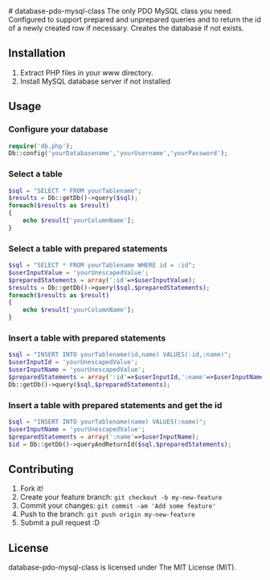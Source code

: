 <snippet>
  <content>
# database-pdo-mysql-class
The only PDO MySQL class you need. Configured to support prepared and unprepared queries and to return the id of a newly created row if necessary. Creates the database if not exists.

## Installation
1. Extract PHP files in your www directory.
2. Install MySQL database server if not installed

## Usage
### Configure your database
```php
require('db.php');
Db::config('yourDatabasename','yourUsername','yourPassword');
```
### Select a table
```php
$sql = "SELECT * FROM yourTablename"; 
$results = Db::getDb()->query($sql);
foreach($results as $result)
{
    echo $result['yourColumnName'];
}
```
### Select a table with prepared statements
```php
$sql = "SELECT * FROM yourTablename WHERE id = :id";
$userInputValue = 'yourUnescapedValue';
$preparedStatements = array(':id'=>$userInputValue);
$results = Db::getDb()->query($sql,$preparedStatements);
foreach($results as $result)
{
    echo $result['yourColumnName'];
}
```
### Insert a table with prepared statements
```php
$sql = "INSERT INTO yourTablename(id,name) VALUES(:id,:name)";
$userInputId = 'yourUnescapedValue';
$userInputName = 'yourUnescapedValue';
$preparedStatements = array(':id'=>$userInputId,':name'=>$userInputName);
Db::getDb()->query($sql,$preparedStatements);
```
### Insert a table with prepared statements and get the id
```php
$sql = "INSERT INTO yourTablename(name) VALUES(:name)";
$userInputName = 'yourUnescapedValue';
$preparedStatements = array(':name'=>$userInputName);
$id = Db::getDb()->queryAndReturnId($sql,$preparedStatements);
```
## Contributing
1. Fork it!
2. Create your feature branch: `git checkout -b my-new-feature`
3. Commit your changes: `git commit -am 'Add some feature'`
4. Push to the branch: `git push origin my-new-feature`
5. Submit a pull request :D

## License
database-pdo-mysql-class is licensed under The MIT License (MIT).
